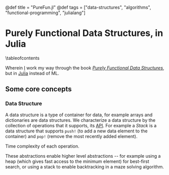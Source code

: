 @def title = "PureFun.jl"
@def tags = ["data-structures", "algorithms", "functional-programming", "julialang"]

# Purely Functional Data Structures, in Julia

\tableofcontents <!-- you can use \toc as well -->

Wherein [I](https://tarakc02.github.io/) work my way through the book [*Purely
Functional Data
Structures*](https://www.goodreads.com/book/show/594288.Purely_Functional_Data_Structures),
but in [Julia](https://docs.julialang.org/en/v1/) instead of ML.

## Some core concepts

### Data Structure

A data structure is a type of container for data, for example arrays and
dictionaries are data structures. We characterize a data structure by the
collection of operations that it supports, its
[API](https://en.wikipedia.org/wiki/API). For example a *Stack* is a data
structure that supports `push!` (to add a new data element to the container)
and `pop!` (remove the most recently added element).

Time complexity of each operation.

These abstractions enable higher level abstractions -- for example using a heap
(which gives fast access to the minimum element) for best-first search, or
using a stack to enable backtracking in a maze solving algorithm.

